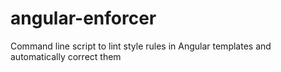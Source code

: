 # angular-enforcer
Command line script to lint style rules in Angular templates and automatically correct them
